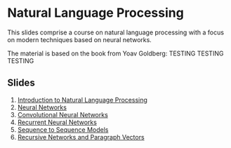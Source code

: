 
# Natural Language Processing

This slides comprise a course on natural language processing with a focus on modern techniques based on neural networks. 

The material is based on the book from Yoav Goldberg: TESTING TESTING TESTING

## Slides

1. [Introduction to Natural Language Processing](nlp/NLP-introduction.pdf)
2. [Neural Networks](nlp/NLP-neural.pdf)
3. [Convolutional Neural Networks](nlp/NLP-CNN.pdf)
4. [Recurrent Neural Networks](nlp/NLP-RNN.pdf) 
5. [Sequence to Sequence Models](nlp/NLP-seq2seq.pdf)
6. [Recursive Networks and Paragraph Vectors](nlp/NLP-recursive.pdf) 


